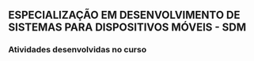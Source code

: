 ## ESPECIALIZAÇÃO EM DESENVOLVIMENTO DE SISTEMAS PARA DISPOSITIVOS MÓVEIS - SDM

### Atividades desenvolvidas no curso

